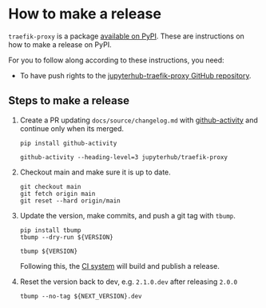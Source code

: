 # How to make a release

`traefik-proxy` is a package [available on
PyPI](https://pypi.org/project/jupyterhub-traefik-proxy/). These are
instructions on how to make a release on PyPI.

For you to follow along according to these instructions, you need:

- To have push rights to the [jupyterhub-traefik-proxy GitHub
  repository](https://github.com/jupyterhub/traefik-proxy).

## Steps to make a release

1. Create a PR updating `docs/source/changelog.md` with [github-activity] and
   continue only when its merged.

   ```shell
   pip install github-activity

   github-activity --heading-level=3 jupyterhub/traefik-proxy
   ```

1. Checkout main and make sure it is up to date.

   ```shell
   git checkout main
   git fetch origin main
   git reset --hard origin/main
   ```

1. Update the version, make commits, and push a git tag with `tbump`.

   ```shell
   pip install tbump
   tbump --dry-run ${VERSION}

   tbump ${VERSION}
   ```

   Following this, the [CI system] will build and publish a release.

1. Reset the version back to dev, e.g. `2.1.0.dev` after releasing `2.0.0`

   ```shell
   tbump --no-tag ${NEXT_VERSION}.dev
   ```

[ci system]: https://github.com/jupyterhub/traefik-proxy/actions
[github-activity]: https://github.com/executablebooks/github-activity
